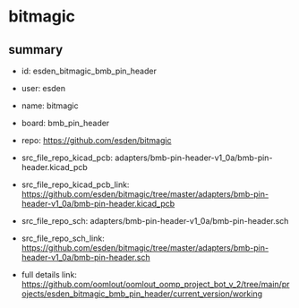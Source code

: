 # bitmagic
 
## summary 
* id: esden_bitmagic_bmb_pin_header
* user: esden
* name: bitmagic
* board: bmb_pin_header
* repo: https://github.com/esden/bitmagic
* src_file_repo_kicad_pcb: adapters/bmb-pin-header-v1_0a/bmb-pin-header.kicad_pcb
* src_file_repo_kicad_pcb_link: https://github.com/esden/bitmagic/tree/master/adapters/bmb-pin-header-v1_0a/bmb-pin-header.kicad_pcb


* src_file_repo_sch: adapters/bmb-pin-header-v1_0a/bmb-pin-header.sch
* src_file_repo_sch_link: https://github.com/esden/bitmagic/tree/master/adapters/bmb-pin-header-v1_0a/bmb-pin-header.sch
* full details link: https://github.com/oomlout/oomlout_oomp_project_bot_v_2/tree/main/projects/esden_bitmagic_bmb_pin_header/current_version/working  







